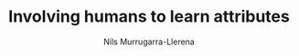 ---
paperId: 59
author: Nils Murrugarra-Llerena
publicationauthor: Murrugarra-Lleran, N.
title: Involving humans to learn attributes
pdf: --
poster: --
alt: --
type: Poster
topic: FAT
link: --
conference: neurips
year: 2019
tags: neurips-2019
location: Vancouver, Canada
---